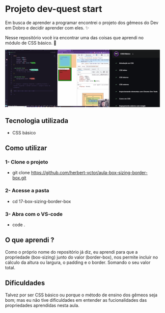 # Projeto dev-quest start
Em busca de aprender a programar encontrei o projeto dos gêmeos do Dev em Dobro e decidir aprender com eles. ✨

Nesse repositório você ira encontrar uma das coisas que aprendi no módulo de CSS básico. 🚀

[<img src="./aula-box-sizing-border-box.gif" alt="gif da aula sobre a propriedade box-sizing e o valor border-box do módulo básico de CSS">](https://www.youtube.com/@DevemDobro)

## Tecnologia utilizada
- CSS básico

## Como utilizar
### 1- Clone o projeto
- git clone <https://github.com/herbert-vctor/aula-box-sizing-border-box.git>

### 2- Acesse a pasta
- cd 17-box-sizing-border-box

### 3- Abra com o VS-code
- code .

## O que aprendi ?
Como o próprio nome do repositório já diz, eu aprendi para que a propriedade (box-sizing) junto do valor (border-box), nos permite incluir no cálculo da altura ou largura, o padding e o border. Somando o seu valor total. 

## Dificuldades 
Talvez por ser CSS básico ou porque o método de ensino dos gêmeos seja bom; mas eu não tive dificuldades em entender as fucionalidades das propriedades aprendidas nesta aula.
